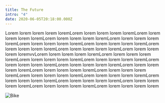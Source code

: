 ```yaml
---
title: The Future
intro: "4"
date: 2020-06-05T20:18:00.000Z
---
```

Lorem lorem lorem lorem loremLorem lorem lorem lorem loremLorem lorem lorem lorem loremLorem lorem lorem lorem loremLorem lorem lorem lorem loremLorem lorem lorem lorem loremLorem lorem lorem lorem loremLorem lorem lorem lorem loremLorem lorem lorem lorem loremLorem lorem lorem lorem loremvvLorem lorem lorem lorem loremLorem lorem lorem lorem loremLorem lorem lorem lorem loremLorem lorem lorem lorem loremLorem lorem lorem lorem loremLorem lorem lorem lorem loremLorem lorem lorem lorem loremLorem lorem lorem lorem loremLorem lorem lorem lorem loremLorem lorem lorem lorem loremLorem lorem lorem lorem loremLorem lorem lorem lorem loremLorem lorem lorem lorem loremLorem lorem lorem lorem loremLorem lorem lorem lorem loremLorem lorem lorem lorem lorem 

![Bike](assets/cb.jpeg "Testing image uploads. Cool bike!")
